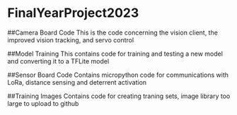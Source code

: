 # FinalYearProject2023

##Camera Board Code
  This is the code concerning the vision client, the improved vision tracking, and servo control

##Model Training
  This contains code for training and testing a new model and converting it to a TFLite model

##Sensor Board Code
  Contains micropython code for communications with LoRa, distance sensing and deterrent activation

##Training Images
  Contains code for creating traning sets, image library too large to upload to github

